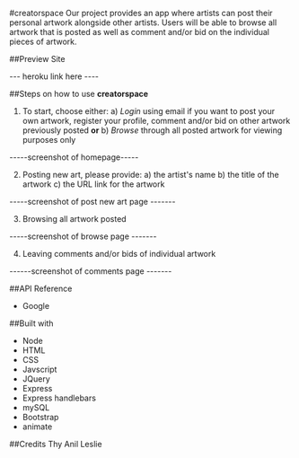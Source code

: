 #creatorspace
Our project provides an app where artists can post their personal artwork alongside other artists.  Users will be able to browse all artwork that is posted as well as comment and/or bid on the individual pieces of artwork.

##Preview Site

--- heroku link here ----


##Steps on how to use **creatorspace**
1. To start, choose either:
    a) *Login* using email if you want to post your own artwork, register your profile, comment and/or bid on other artwork previously posted **or** 
    b) *Browse* through all posted artwork for viewing purposes only


-----screenshot of homepage-----


2. Posting new art, please provide:
    a) the artist's name
    b) the title of the artwork
    c) the URL link for the artwork


-----screenshot of post new art page -------

3. Browsing all artwork posted


-----screenshot of browse page -------


4. Leaving comments and/or bids of individual artwork


------screenshot of comments page -------





##API Reference
- Google


##Built with
- Node
- HTML
- CSS
- Javscript
- JQuery
- Express
- Express handlebars
- mySQL
- Bootstrap
- animate


##Credits
Thy
Anil
Leslie











